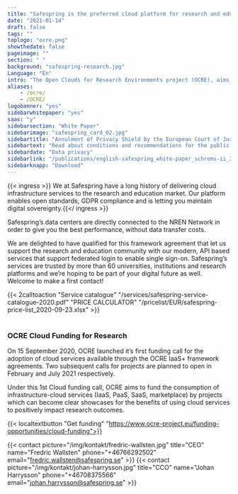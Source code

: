 ```yaml
---
title: "Safespring is the preferred cloud platform for research and education"
date: "2021-01-14"
draft: false
tags: ""
toplogo: "ocre.png"
showthedate: false
pageimage: ""
section: " "
background: "safespring-research.jpg"
Language: "En"
intro: "The Open Clouds for Research Environments project (OCRE), aims to accelerate cloud adoption in the European research community."
aliases:
    - /ocre/
    - /OCRE/
logobanner: "yes"
sidebarwhitepaper: "yes"
saas: "y"
sidebarsection: "White Paper"
sidebarimage: "safespring_card_02.jpg"
sidebartitle: "Annulment of Privacy Shield by the European Court of Justice"
sidebartext: "Read about conditions and recommendations for the public sector and its suppliers"
sidebardate: "Data privacy"
sidebarlink: "/publications/english-safespring_white-paper_schrems-ii_2021.pdf"
sidebarknapp: "Download"
---
```


{{< ingress >}}
We at Safespring have a long history of delivering cloud infrastructure services to the research and education market. Our platform enables open standards, GDPR compliance and is letting you maintain digital sovereignty.{{</ ingress >}}

Safespring’s data centers are directly connected to the NREN Network in order to give you the best performance, without data transfer costs.

We are delighted to have qualified for this framework agreement that let us support the research and education community with our modern, API based services that support federated login to enable single sign-on. Safespring’s services are trusted by more than 60 universities, institutions and research platforms and we’re hoping to be part of your digital future as well. Welcome to make a first contact!

{{< 2calltoaction "Service catalogue" "/services/safespring-service-catalogue-2020.pdf" "PRICE CALCULATOR" "/pricelist/EUR/safespring-price-list_2020-09-23.xlsx" >}}
<br><br>

### OCRE Cloud Funding for Research

On 15 September 2020, OCRE launched it’s first funding call for the adoption of cloud services available through the OCRE IaaS+ framework agreements. Two subsequent calls for projects are planned to open in February and July 2021 respectively.

Under this 1st Cloud funding call, OCRE aims to fund the consumption of infrastructure-cloud services (IaaS, PaaS, SaaS, marketplace) by projects which can become clear showcases for the benefits of using cloud services to positively impact research outcomes.

{{< localtextbutton "Get funding" "https://www.ocre-project.eu/funding-opportunities/cloud-funding">}}

{{< contact picture="/img/kontakt/fredric-wallsten.jpg" title="CEO" name="Fredric Wallsten" phone="+46766292502" email="fredric.wallsten@safespring.se" >}}
{{< contact picture="/img/kontakt/johan-harrysson.jpg" title="CCO" name="Johan Harrysson" phone="+46708375566‬" email="johan.harrysson@safespring.se" >}}
